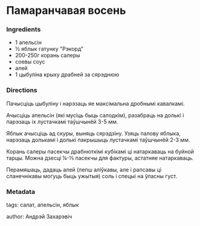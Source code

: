 # Памаранчавая восень

### Ingredients

 * 1 апельсін
 * ½ яблык гатунку "Рэкорд"
 * 200-250г корань салеры
 * соевы соус
 * алей
 * 1 цыбуліна крыху драбней за сярэднюю

### Directions

Пачысціць цыбуліну і нарэзаць яе максімальна дробнымі кавалкамі. 

Ачысціць апельсін (які мусіць быць салодкім), разабраць на долькі і парэзаць іх лустачкамі таўшчынёй 3-5 мм.

Яблык ачысціць ад скуры, выняць сярэдзіну. Узяць палову яблыка, нарэзаць долькамі і долькі пакрышыць лустачкамі таўшчынёй 2-3 мм.

Корань салеры пасекчы драбнюткімі кубікамі ці натаркаваць на буйной тарцы. Можна дзесці ¼-⅕ пасекчы для фактуры, астатняе натаркаваць.

Перамяшаць, дадаць алей (лепш аліўкавы, але і рапсавы ці сланечнікавы могуць быць ужытыя) соль і спецыі на ўласны густ.

### Metadata

tags: салат, апельсін, яблык

author: Андрэй Захарэвіч

